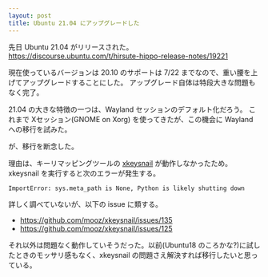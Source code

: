 ```yaml
---
layout: post
title: Ubuntu 21.04 にアップグレードした
---
```


先日 Ubuntu 21.04 がリリースされた。
https://discourse.ubuntu.com/t/hirsute-hippo-release-notes/19221

現在使っているバージョンは 20.10 のサポートは 7/22 までなので、重い腰を上げてアップグレードすることにした。
アップグレード自体は特段大きな問題もなく完了。

21.04 の大きな特徴の一つは、Wayland セッションのデフォルト化だろう。
これまで Xセッション(GNOME on Xorg) を使ってきたが、この機会に Wayland への移行を試みた。

が、移行を断念した。

理由は、キーリマッピングツールの [xkeysnail](https://github.com/mooz/xkeysnail) が動作しなかったため。xkeysnail を実行すると次のエラーが発生する。

```
ImportError: sys.meta_path is None, Python is likely shutting down
```

詳しく調べていないが、以下の issue に類する。

- https://github.com/mooz/xkeysnail/issues/135
- https://github.com/mooz/xkeysnail/issues/125

それ以外は問題なく動作していそうだった。以前(Ubuntu18 のころかな?)に試したときのモッサリ感もなく、xkeysnail の問題さえ解決すれば移行したいと思っている。
